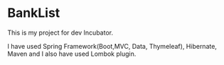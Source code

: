# BankList

This is my project for dev Incubator.

I have used Spring Framework(Boot,MVC, Data, Thymeleaf), Hibernate, Maven and I also have used Lombok plugin.

